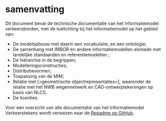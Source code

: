 # samenvatting

Dit document bevat de technische documentatie van het informatiemodel verkeersborden, met de toelichting bij het informatiemodel op het gebied van:

* De modelopbouw met daarin een vocabulaire, en een ontologie;
* De samenhang met IMBOR en andere informatiemodellen alsmede met landelijke standaarden en referentiemodellen ;
* De hiërarchie in de begrippen;
* Modelleringsconstructies;
* Distributievormen;
* Toepassing van de MIM;
* Relatie met [=geometrische objectrepresentaties=], waaronder de relatie met het NWB wegennetwerk en CAD-ontwerptekeningen op basis van NLCS.
* De licenties.

Voor een overzicht van alle documentatie van het Informatiemodel Verkeerstekens wordt verwezen naar de [Reeadme op GitHub](https://github.com/Stichting-CROW/verkeersborden/blob/main/README.md).


